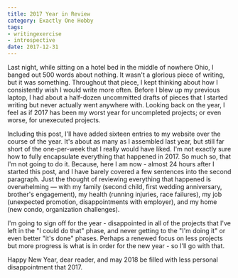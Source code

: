 ```yaml
---
title: 2017 Year in Review
category: Exactly One Hobby
tags:
- writingexercise
- introspective
date: 2017-12-31
---
```


Last night, while sitting on a hotel bed in the middle of nowhere Ohio, I banged out 500 words about nothing. It wasn't a glorious piece of writing, but it was something. Throughout that piece, I kept thinking about how I consistently wish I would write more often. Before I blew up my previous laptop, I had about a half-dozen uncommitted drafts of pieces that I started writing but never actually went anywhere with. Looking back on the year, I feel as if 2017 has been my worst year for uncompleted projects; or even worse, for unexecuted projects.

Including this post, I'll have added sixteen entries to my website over the course of the year. It's about as many as I assembled last year, but still far short of the one-per-week that I really would have liked. I'm not exactly sure how to fully encapsulate everything that happened in 2017. So much so, that I'm not going to do it. Because, here I am now - almost 24 hours after I started this post, and I have barely covered a few sentences into the second paragraph. Just the thought of reviewing everything that happened is overwhelming &mdash; with my family (second child, first wedding anniversary, brother's engagement), my health (running injuries, race failures), my job (unexpected promotion, disappointments with employer), and my home (new condo, organization challenges).

I'm going to sign off for the year - disappointed in all of the projects that I've left in the "I could do that" phase, and never getting to the "I'm doing it" or even better "it's done" phases. Perhaps a renewed focus on less projects but more progress is what is in order for the new year - so I'll go with that.

Happy New Year, dear reader, and may 2018 be filled with less personal disappointment that 2017.
